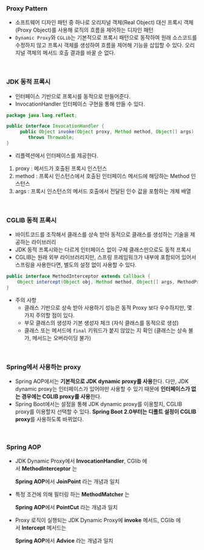 ### Proxy Pattern

- 소프트웨어 디자인 패턴 중 하나로 오리지널 객체(Real Object) 대신 프록시 객체(Proxy Object)를 사용해 로직의 흐름을 제어하는 디자인 패턴
- `Dynamic Proxy`와 `CGLib`는 기본적으로 프록시 패턴으로 동작하여 원래 소스코드를 수정하지 않고 프록시 객체를 생성하여 흐름을 제어해 기능을 삽입할 수 있다. 오리지널 객체의 메서드 호출 결과를 바꿀 순 없다.

<br/>

### JDK 동적 프록시

- 인터페이스 기반으로 프록시를 동적으로 만들어준다.
- InvocationHandler 인터페이스 구현을 통해 만들 수 있다.

```java
package java.lang.reflect;

public interface InvocationHandler {
     public Object invoke(Object proxy, Method method, Object[] args)
        throws Throwable;
}
```

- 리플렉션에서 인터페이스를 제공한다.
1. proxy : 메서드가 호출된 프록시 인스턴스
2. method : 프록시 인스턴스에서 호출된 인터페이스 메서드에 해당하는 Method 인스턴스
3. args : 프록시 인스턴스의 메서드 호출에서 전달된 인수 값을 포함하는 개체 배열

<br/>

### CGLIB 동적 프록시

- 바이트코드를 조작해서 클래스를 상속 받아 동적으로 클래스를 생성하는 기술을 제공하는 라이브러리
- JDK 동적 프록시와는 다르게 인터페이스 없이 구체 클래스만으로도 동적 프록시
- CGLIB는 원래 외부 라이브러리지만, 스프링 프레임워크가 내부에 포함되어 있어서 스프링을 사용한다면, 별도의 설정 없이 사용할 수 있다.

```java
public interface MethodInterceptor extends Callback {
    Object intercept(Object obj, Method method, Object[] args, MethodProxy proxy) throws Throwable;
}
```

- 주의 사항
    - 클래스 기반으로 상속 받아 사용하기 성능은 동적 Proxy 보다 우수하지만, 몇 가지 주의할 점이 있다.
    - 부모 클래스의 생성자 기본 생성자 체크 (자식 클래스를 동적으로 생성)
    - 클래스 또는 메서드에 `final` 키워드가 붙지 않았는 지 확인 (클래스는 상속 불가, 메서드는 오버라이딩 불가)

<br/>

### Spring에서 사용하는 proxy

- Spring AOP에서는 **기본적으로 JDK dynamic proxy를 사용**한다. 다만, JDK dynamic proxy는 인터페이스가 있어야만 사용할 수 있기 때문에 **인터페이스가 없는 경우에는 CGLIB proxy를 사용**한다.
- Spring Boot에서는 설정을 통해 JDK dynamic proxy를 이용할지, CGLIB proxy를 이용할지 선택할 수 있다. **Spring Boot 2.0부터는 디폴트 설정이 CGLIB proxy**를 사용하도록 바뀌었다.

<br/>

### Spring AOP

- JDK Dynamic Proxy에서 **InvocationHandler**, CGlib 에서 **MethodInterceptor** 는
    
    **Spring AOP**에서 **JoinPoint** 라는 개념과 일치
    

- 특정 조건에 의해 필터링 하는 **MethodMatcher** 는
    
    **Spring AOP**에서 **PointCut** 라는 개념과 일치
    

- Proxy 로직이 실행되는 JDK Dynamic Proxy에 **invoke** 메서드, CGlib 에서 **Intercept** 메서드는
    
    **Spring AOP**에서 **Advice** 라는 개념과 일치
